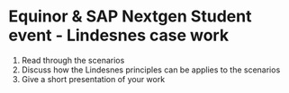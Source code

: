 # Equinor & SAP Nextgen Student event - Lindesnes case work


1. Read through the scenarios 
2. Discuss how the Lindesnes principles can be applies to the scenarios 
3. Give a short presentation of your work 
